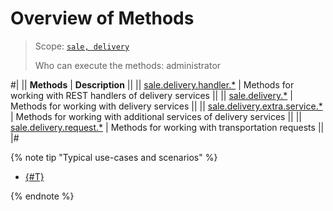 # Overview of Methods

> Scope: [`sale, delivery`](../../scopes/permissions.md)
>
> Who can execute the methods: administrator

#|
|| **Methods** | **Description** ||
|| [sale.delivery.handler.*](./handler/index.md) | Methods for working with REST handlers of delivery services ||
|| [sale.delivery.*](./delivery/index.md) | Methods for working with delivery services ||
|| [sale.delivery.extra.service.*](./extra-service/index.md) | Methods for working with additional services of delivery services ||
|| [sale.delivery.request.*](./delivery-request/index.md) | Methods for working with transportation requests ||
|#

{% note tip "Typical use-cases and scenarios" %}

- [{#T}](../../../tutorials/sale/delivery-in-crm.md)

{% endnote %}
